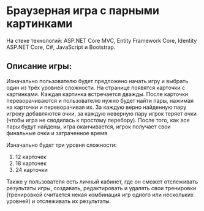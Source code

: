 # Браузерная игра с парными картинками
На стеке технологий: ASP.NET Core MVC, Entity Framework Core, Identity ASP.NET Core, С#, JavaScript и Bootstrap.

## Описание игры:

Изначально пользователю будет предложено начать игру и выбрать один из трёх уровней сложности. На странице появятся карточки с картинками. Каждая картинка встречается дважды.
После карточки переворачиваются и пользователю нужно будет найти пары, нажимая на карточки и переворачивая их. За каждую верно найденную пару игроку добавляются очки, за каждую неверную пару игрок теряет очки (чтобы игра не сводилась к простому перебору).
После того, как все пары будут найдены, игра оканчивается, игрок получает свои финальные очки и затраченное время.

Изначально будет три уровня сложности:

1. 12 карточек
2. 18 карточек
3. 24 карточки

Также у пользователя есть личный кабинет, где он сможет отслеживать результаты игры, создавать, редактировать и удалять свои тренировки (тренировкой считается некая комбинация игр одного или нескольких уровней) и отслеживать их результаты. 

